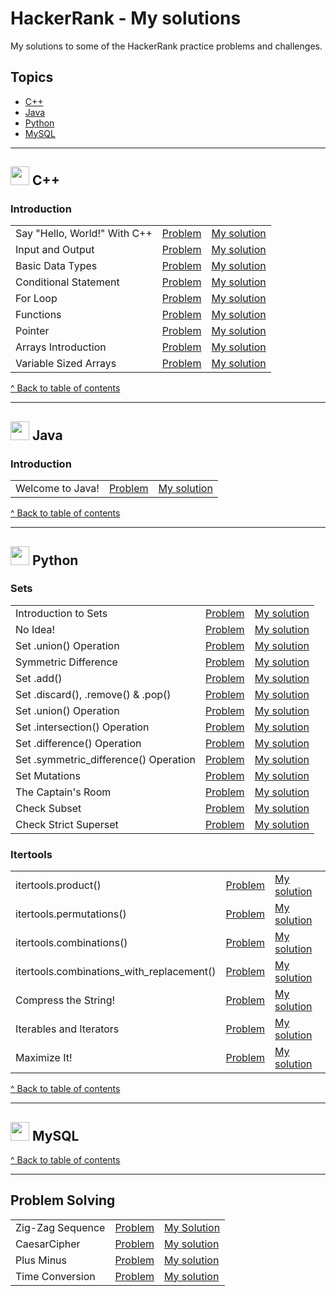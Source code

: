 # HackerRank - My solutions
My solutions to some of the HackerRank practice problems and challenges.

## Topics
+ [C++](#-c)
+ [Java](#-java)
+ [Python](#-python)
+ [MySQL](#-mysql)


---

## <img src= "https://skillicons.dev/icons?i=cpp" width = 30px> C++

### Introduction
| | | |
| --- | --- | --- |
| Say "Hello, World!" With C++ | [Problem](https://www.hackerrank.com/challenges/cpp-hello-world/problem) | [My solution](../main/c%2B%2B/cpp-hello-world.cpp) |
| Input and Output | [Problem](https://www.hackerrank.com/challenges/cpp-input-and-output/problem) | [My solution](../main/c%2B%2B/cpp-input-and-output.cpp) |
| Basic Data Types | [Problem](https://www.hackerrank.com/challenges/c-tutorial-basic-data-types/problem) | [My solution](../main/c%2B%2B/c-tutorial-basic-data-types.cpp) |
| Conditional Statement | [Problem](https://www.hackerrank.com/challenges/c-tutorial-conditional-if-else/problem) | [My solution](../main/c%2B%2B/c-tutorial-conditional-if-else.cpp) |
| For Loop | [Problem](https://www.hackerrank.com/challenges/c-tutorial-for-loop/problem) | [My solution](../main/c%2B%2B/c-tutorial-for-loop.cpp) |
| Functions | [Problem](https://www.hackerrank.com/challenges/c-tutorial-functions/problem) | [My solution](../main/c%2B%2B/c-tutorial-functions.cpp) |
| Pointer | [Problem](https://www.hackerrank.com/challenges/c-tutorial-pointer/problem) | [My solution](../main/c%2B%2B/c-tutorial-pointer.cpp) |
| Arrays Introduction | [Problem](https://www.hackerrank.com/challenges/arrays-introduction/problem) | [My solution](../main/c%2B%2B/arrays-introduction.cpp) |
| Variable Sized Arrays | [Problem](https://www.hackerrank.com/challenges/variable-sized-arrays/problem) | [My solution](../main/c%2B%2B/variable-sized-arrays.cpp) |

[^ Back to table of contents](#topics)


---
## <img src= "https://skillicons.dev/icons?i=java" width = 30px> Java

### Introduction
| | | |
| --- | --- | --- |
| Welcome to Java! | [Problem](https://www.hackerrank.com/challenges/welcome-to-java/problem) | [My solution](../main/java/welcome-to-java.java) |


[^ Back to table of contents](#topics)


---
## <img src= "https://skillicons.dev/icons?i=py" width = 30px> Python

### Sets
|  |  |  |
| --- | --- | --- | 
| Introduction to Sets | [Problem](https://www.hackerrank.com/challenges/py-introduction-to-sets/problem) | [My solution](../main/python/py-introduction-to-sets.py)
| No Idea! | [Problem](https://www.hackerrank.com/challenges/no-idea/problem) | [My solution](../main/python/no-idea.py)
| Set .union() Operation | [Problem](https://www.hackerrank.com/challenges/py-set-union/problem) | [My solution](../main/python/py-set-union.py)
| Symmetric Difference | [Problem](https://www.hackerrank.com/challenges/symmetric-difference/problem) | [My solution](../main/python/symmetric-difference.py) 
| Set .add() | [Problem](https://www.hackerrank.com/challenges/py-set-add/problem) | [My solution](../main/python/py-set-add.py)
| Set .discard(), .remove() & .pop() | [Problem](https://www.hackerrank.com/challenges/py-set-discard-remove-pop) | [My solution](../main/python/py-set-discard-remove-pop.py)
| Set .union() Operation | [Problem](https://www.hackerrank.com/challenges/py-set-union) | [My solution](../main/python/py-set-union.py)
| Set .intersection() Operation | [Problem](https://www.hackerrank.com/challenges/py-set-intersection-operation) | [My solution](../main/python/py-set-intersection-operation.py)
| Set .difference() Operation | [Problem](https://www.hackerrank.com/challenges/py-set-difference-operation) | [My solution](../main/python/py-set-difference-operation.py)
| Set .symmetric_difference() Operation | [Problem](https://www.hackerrank.com/challenges/py-set-symmetric-difference-operation) | [My solution](../main/python/py-set-symmetric-difference-operation.py)
| Set Mutations | [Problem](https://www.hackerrank.com/challenges/py-set-mutations) | [My solution](../main/python/py-set-mutations.py)
| The Captain's Room | [Problem](https://www.hackerrank.com/challenges/py-the-captains-room) | [My solution](../main/python/py-the-captains-room.py)
| Check Subset | [Problem](https://www.hackerrank.com/challenges/py-check-subset) | [My solution](../main/python/py-check-subset.py)
| Check Strict Superset | [Problem](https://www.hackerrank.com/challenges/py-check-strict-superset) | [My solution](../main/python/py-check-strict-superset.py)

### Itertools
|  |  |  |
| --- | --- | --- | 
| itertools.product() | [Problem](https://www.hackerrank.com/challenges/itertools-product/problem) | [My solution](../main/python/itertools-product.py) |
| itertools.permutations() | [Problem](https://www.hackerrank.com/challenges/itertools-permutations/problem) | [My solution](../main/python/itertools-permutations.py)
| itertools.combinations() | [Problem](https://www.hackerrank.com/challenges/itertools-combinations/problem) | [My solution](../main/python/itertools-combinations.py)
| itertools.combinations_with_replacement() | [Problem](https://www.hackerrank.com/challenges/itertools-combinations-with-replacement) | [My solution](../main/python/itertools-combinations-with-replacement.py)
| Compress the String! | [Problem](https://www.hackerrank.com/challenges/compress-the-string) | [My solution](../main/python/compress-the-string.py)
| Iterables and Iterators | [Problem](https://www.hackerrank.com/challenges/iterables-and-iterators) | [My solution](../main/python/iterables-and-iterators.py)
| Maximize It! | [Problem](https://www.hackerrank.com/challenges/maximize-it) | [My solution](../main/python/maximize-it.py)

[^ Back to table of contents](#topics)


---
## <img src= "https://skillicons.dev/icons?i=mysql" width = 30px> MySQL

[^ Back to table of contents](#topics)


---
## Problem Solving
|  |  |  |
| --- | --- | --- | 
| Zig-Zag Sequence | [Problem](https://www.hackerrank.com/challenges/one-week-preparation-kit-zig-zag-sequence/problem) | [My Solution](../main/ZigZagSequence.py)
| CaesarCipher | [Problem](https://www.hackerrank.com/challenges/one-week-preparation-kit-caesar-cipher-1/problem) | [My solution](../main/CaesarCipher.py)
| Plus Minus | [Problem](https://www.hackerrank.com/challenges/one-week-preparation-kit-plus-minus/problem) | [My solution](../main/algorithms/PlusMinus.py)
| Time Conversion | [Problem](https://www.hackerrank.com/challenges/one-week-preparation-kit-time-conversion/problem) | [My solution](../main/algorithms/TimeConversion.py)
